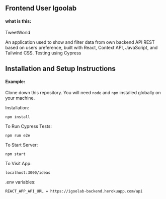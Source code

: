 ## Frontend User Igoolab

#### what is this:

TweetWorld

An application used to show and filter data from own backend API REST based on users preference, built with React, Context API, JavaScript, and Tailwind CSS. Testing using Cypress

## Installation and Setup Instructions

#### Example:

Clone down this repository. You will need `node` and `npm` installed globally on your machine.

Installation:

`npm install`

To Run Cypress Tests:

`npm run e2e`

To Start Server:

`npm start`

To Visit App:

`localhost:3000/ideas`

.env variables:

`REACT_APP_API_URL = https://igoolab-backend.herokuapp.com/api`
